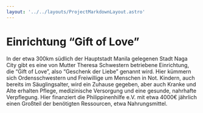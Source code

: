 ```yaml
---
layout: '../../layouts/ProjectMarkdownLayout.astro'
---
```


# Einrichtung “Gift of Love”

In der etwa 300km südlich der Hauptstadt Manila gelegenen Stadt Naga City gibt es eine von Mutter Theresa Schwestern betriebene Einrichtung, die “Gift of Love”, also “Geschenk der Liebe” genannt wird. Hier kümmern sich Ordensschwestern und Freiwillige um Menschen in Not. Kindern, auch bereits im Säuglingsalter, wird ein Zuhause gegeben, aber auch Kranke und Alte erhalten Pflege, medizinische Versorgung und eine gesunde, nahrhafte Verpflegung. Hier finanziert die Philippinenhilfe e.V. mit etwa 4000€ jährlich einen Großteil der benötigten Ressourcen, etwa Nahrungsmittel. 

